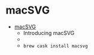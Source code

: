 # macSVG
- [macSVG](https://macsvg.org/)
  -  Introducing macSVG
  - 
  - `brew cask install macsvg`

